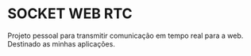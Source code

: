 # SOCKET WEB RTC

Projeto pessoal para transmitir comunicação em tempo real para a web. Destinado as minhas aplicações.